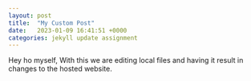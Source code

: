 ```yaml
---
layout: post
title:  "My Custom Post"
date:   2023-01-09 16:41:51 +0000
categories: jekyll update assignment
---
```

Hey ho myself, With this we are editing local files and having it result in changes to the hosted website.

[jekyll-docs]: https://jekyllrb.com/docs/home
[jekyll-gh]:   https://github.com/jekyll/jekyll
[jekyll-talk]: https://talk.jekyllrb.com/